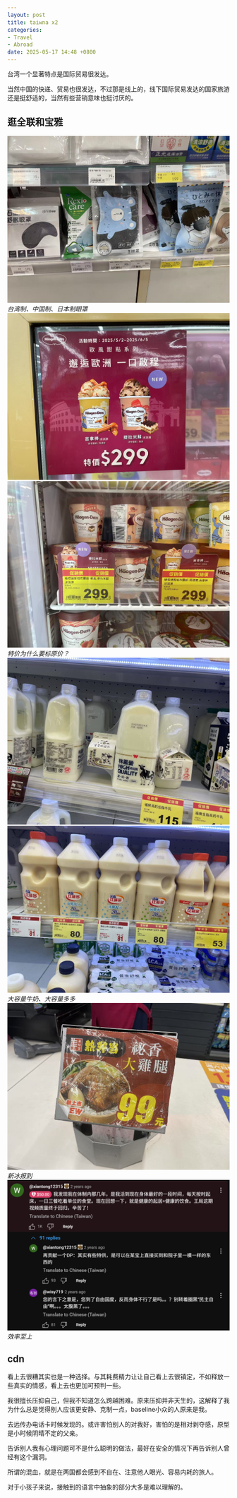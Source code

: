 ```yaml
---
layout: post
title: taiwna x2
categories:
- Travel
- Abroad
date: 2025-05-17 14:48 +0800
---
```

台湾一个显著特点是国际贸易很发达。

当然中国的快递、贸易也很发达，不过那是线上的，线下国际贸易发达的国家旅游还是挺舒适的，当然有些营销意味也挺讨厌的。

## 逛全联和宝雅

![alt text](/assets/2025-05/5ec0df7b295c96539f25626ff5ab4c7.jpg)_台湾制、中国制、日本制眼罩_
![alt text](/assets/2025-05/bb12eb81f5bba7911c0fdb1e38bb6a9.jpg)
![alt text](/assets/2025-05/c5c94d93919e3aa0553c44cc26206fd.jpg)_特价为什么要标原价？_
![alt text](/assets/2025-05/3e045b97dbc759b4b140d3ef0c53ebe.jpg)
![alt text](/assets/2025-05/6c318c736f3e503ea7dee8c94f683a6.jpg)_大容量牛奶、大容量多多_
![alt text](/assets/2025-05/c4347c5bd5121bfe39276de55081b3c.jpg)_新冰报到_
![alt text](/assets/2025-05/image.png)_效率至上_

## cdn

看上去很糟其实也是一种选择。与其耗费精力让让自己看上去很镇定，不如释放一些真实的情感，看上去也更加可预判一些。

我很擅长压抑自己，但我不知道怎么跨越困难。原来压抑并非天生的，这解释了我为什么总是觉得别人应该更安静、克制一点，baseline小众的人原来是我。

去远传办电话卡时候发现的。或许害怕别人的对我好，害怕的是相对剥夺感，原型是小时候阴晴不定的父亲。

告诉别人我有心理问题可不是什么聪明的做法，最好在安全的情况下再告诉别人曾经有这个漏洞。

所谓的混血，就是在两国都会感到不自在、注意他人眼光、容易内耗的旅人。

对于小孩子来说，接触到的语言中抽象的部分大多是难以理解的。